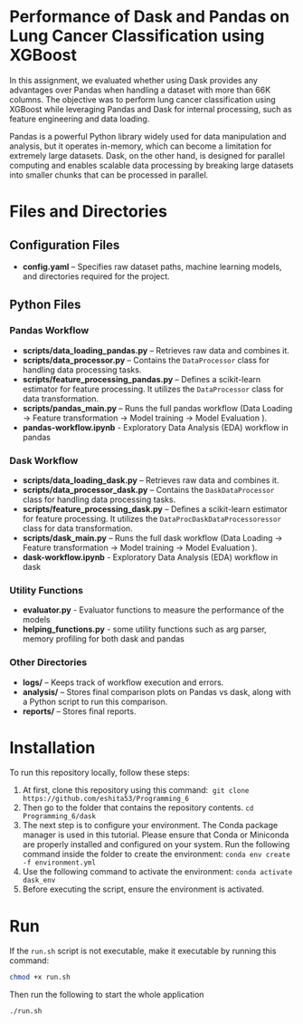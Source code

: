 # Performance of Dask and Pandas on Lung Cancer Classification using XGBoost

In this assignment, we evaluated whether using Dask provides any advantages over Pandas when handling a dataset with more than 66K columns. The objective was to perform lung cancer classification using XGBoost while leveraging Pandas and Dask for internal processing, such as feature engineering and data loading.  

Pandas is a powerful Python library widely used for data manipulation and analysis, but it operates in-memory, which can become a limitation for extremely large datasets. Dask, on the other hand, is designed for parallel computing and enables scalable data processing by breaking large datasets into smaller chunks that can be processed in parallel.

# Files and Directories  

## Configuration Files  
- **config.yaml** – Specifies raw dataset paths, machine learning models, and directories required for the project.  

## Python Files  

### Pandas Workflow  
- **scripts/data_loading_pandas.py** – Retrieves raw data and combines it.  
- **scripts/data_processor.py** – Contains the `DataProcessor` class for handling data processing tasks.  
- **scripts/feature_processing_pandas.py** – Defines a scikit-learn estimator for feature processing. It utilizes the `DataProcessor` class for data transformation.  
- **scripts/pandas_main.py** – Runs the full pandas workflow (Data Loading -> Feature transformation -> Model training -> Model Evaluation ).
- **pandas-workflow.ipynb** - Exploratory Data Analysis (EDA) workflow in pandas


### Dask Workflow  
- **scripts/data_loading_dask.py** – Retrieves raw data and combines it.  
- **scripts/data_processor_dask.py** – Contains the `DaskDataProcessor` class for handling data processing tasks.  
- **scripts/feature_processing_dask.py** – Defines a scikit-learn estimator for feature processing. It utilizes the `DataProcDaskDataProcessoressor` class for data transformation.  
- **scripts/dask_main.py** – Runs the full dask workflow (Data Loading -> Feature transformation -> Model training -> Model Evaluation ). 
- **dask-workflow.ipynb** - Exploratory Data Analysis (EDA) workflow in dask

### Utility Functions
- **evaluator.py** - Evaluator functions to measure the performance of the models
- **helping_functions.py** - some utility functions such as arg parser, memory profiling for both dask and pandas

### Other Directories
- **logs/** – Keeps track of workflow execution and errors.  
- **analysis/** – Stores final comparison plots on Pandas vs dask, along with a Python script to run this comparison.
- **reports/** – Stores final reports.

# Installation 
To run this repository locally, follow these steps:
1. At first, clone this repository using this command: 
`git clone https://github.com/eshita53/Programming_6`
2. Then go to the folder that contains the repository contents.
`cd Programming_6/dask`
3. The next step is to configure your environment. The Conda package manager is used in this tutorial. Please ensure that Conda or Miniconda are properly installed and configured on your system.
Run the following command inside the folder to create the environment:
`conda env create -f environment.yml`
4. Use the following command to activate the environment:
`conda activate dask_env`
5. Before executing the script, ensure the environment is activated.

# Run
If the `run.sh` script is not executable, make it executable by running this command:

```bash 
chmod +x run.sh
```

Then run the following to start the whole application

```bash 
./run.sh
```
